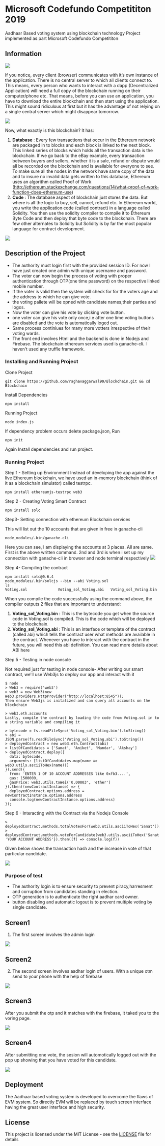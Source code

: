 # Microsoft Codefundo Competititon 2019
Aadhaar Based voting system using blockchain technology
Project implemented as part Microsoft Codefundo Competititon

## Information
![](screenshots/img7.png)

If you notice, every client (browser) communicates with it’s own instance of the application. There is no central server to which all clients connect to. This means, every person who wants to interact with a dapp (Decentralized Application) will need a full copy of the blockchain running on their computer/phone etc. That means, before you can use an application, you have to download the entire blockchain and then start using the application. This might sound ridiculous at first but it has the advantage of not relying on a single central server which might disappear tomorrow.

![](screenshots/img8.png)

Now, what exactly is this blockchain? It has:
1. **Database** : Every few transactions that occur in the Ethereum network are packaged in to blocks and each block is linked to the next block. This linked series of blocks which holds all the transaction data is the blockchain. If we go back to the eBay example, every transaction between buyers and sellers, whether it is a sale, refund or dispute would all be recorded on the blockchain and is available for everyone to see. To make sure all the nodes in the network have same copy of the data and to insure no invalid data gets written to this database, Ethereum uses an algorithm called Proof of Work (http://ethereum.stackexchange.com/questions/14/what-proof-of-work-function-does-ethereum-use)
2. **Code** : The database aspect of blockchain just stores the data. But where is all the logic to buy, sell, cancel, refund etc. In Ethereum world, you write the application code (called contract) in a language called Solidity. You then use the solidity compiler to compile it to Ethereum Byte Code and then deploy that byte code to the blockchain. There are few other alternates to Solidity but Solidity is by far the most popular language for contract development.

![](screenshots/img9.png)

## Description of the Project

* The authority must login first with the provided session ID. For now I have just created one admin with unique username and password.
* The voter can now begin the process of voting with proper authentication through OTP(one time password) on the respective linked mobile number.
* If the voter is valid then the system will check for for the voters age and the address to which he can give vote.
* the voting pallete will be opned with  candidate names,their parties and logos.
* Now the voter can give his vote by clicking vote button.
* one voter can give his vote only once,i.e after one time voting buttons are disabled and the vote is automatically loged out.
* Same process continiues for many more votters irrespective of their voting wards.
* The front end involves Html and the backend is done in Nodejs and Firebase. The blockchain ethereum services used is ganache-cli. I haven't used any truffle framework.

### Installing and Running Project

Clone Project
```
git clone https://github.com/raghavaggarwal99/Blockchain.git && cd Blockchain
```
Install Dependencies
```
npm install
```
Running Project
```
node index.js
```
If dependency problem occurs delete package.json, Run
```
npm init
```
Again Install dependencies and run project.


### Running Project
Step 1 - Setting up Environment
Instead of developing the app against the live Ethereum blockchain, we have used an in-memory blockchain (think of it as a blockchain simulator) called testrpc.

```
npm install ethereumjs-testrpc web3
```

Step 2 - Creating Voting Smart Contract

```
npm install solc
```
Step3- Setting connection with ethereum Blockchain services

This will list out the 10 accounts that are given in free in ganache-cli
```
node_modules/.bin/ganache-cli
```
Here you can see, I am displaying the accounts at 3 places. All are same. First is the above written command. 2nd and 3rd is when i set up my connection with ganache-cli in browser and node terminal respectively
![](screenshots/img1.png)

Step 4- Compiling the contract

```
npm install solc@0.6.4
node_modules/.bin/solcjs --bin --abi Voting.sol
ls
Voting.sol              Voting_sol_Voting.abi   Voting_sol_Voting.bin

```

When you compile the code successfully using the command above, the compiler outputs 2 files that are important to understand:
1. **Voting_sol_Voting.bin** : This is the bytecode you get when the source code in Voting.sol is compiled. This is the code which will be deployed to the blockchain.
2. **Voting_sol_Voting.abi** : This is an interface or template of the contract (called abi) which tells the contract user what methods are available in the contract. Whenever you have to interact with the contract in the future, you will need this abi definition. You can read more details about ABI here

Step 5 - Testing in node console

Not required just for testing in node console-
After writing our smart contract, we'll use Web3js to deploy our app and interact with it
```
$ node
> Web3 = require('web3')
> web3 = new Web3(new Web3.providers.HttpProvider("http://localhost:8545"));
Then ensure Web3js is initalized and can query all accounts on the blockchain

> web3.eth.accounts
Lastly, compile the contract by loading the code from Voting.sol in to a string variable and compiling it

> bytecode = fs.readFileSync('Voting_sol_Voting.bin').toString()
> abi = JSON.parse(fs.readFileSync('Voting_sol_Voting.abi').toString())
> deployedContract = new web3.eth.Contract(abi)
> listOfCandidates = ['Sanat', 'Aniket', 'Mandar', 'Akshay']
> deployedContract.deploy({
  data: bytecode,
  arguments: [listOfCandidates.map(name => web3.utils.asciiToHex(name))]
}).send({
  from: 'ENTER 1 OF 10 ACCOUNT ADDRESSES like 0xfb3....',
  gas: 1500000,
  gasPrice: web3.utils.toWei('0.00003', 'ether')
}).then((newContractInstance) => {
  deployedContract.options.address = newContractInstance.options.address
  console.log(newContractInstance.options.address)
});

```

Step 6 - Interacting with the Contract via the Nodejs Console

```
> deployedContract.methods.totalVotesFor(web3.utils.asciiToHex('Sanat')).call(console.log)
> deployedContract.methods.voteForCandidate(web3.utils.asciiToHex('Sanat')).send({from: 'YOUR ACCOUNT ADDRESS'}).then((f) => console.log(f))
```
Given below shows the transaction hash and the increase in vote of that particular candidate.

![](screenshots/img2.png)

### Purpose of test

 * The authority login is to ensure security to prevent piracy,harresment and corruption from candidates standing in election.
 * OTP generation is to authenticate the right aadhar card owner.
 * button disabling and automatic logout is to prevent multiple voting by single candidate. 

## Screen1
1. The first screen involves the admin login

![](screenshots/img6.png)

## Screen2
2. The second screen involves aadhar login of users. With a unique otm send to your phone with the help of firebase

![](screenshots/img5.png)

## Screen3
After you submit the otp and it matches with the firebase, it taked you to the voring page.

![](screenshots/img3.png)

## Screen4

After submitting one vote, the sesion will automotically logged out with the pop up showing that you have voted for this candidate.

![](screenshots/img4.png)

## Deployment

The Aadhaar based voting system is developed to overcome the flaws of EVM system. So directly EVM will be replaced by touch screen interface having the great user interface and high security.

## License

This project is licensed under the MIT License - see the [LICENSE](LICENSE) file for details
